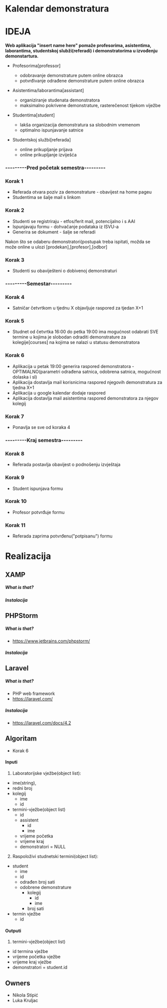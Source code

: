 # Kalendar demonstratura

# IDEJA

**Web aplikacija "insert name here" pomaže profesorima, asistentima, laborantima, studentskoj slubži(referadi) i demonstratorima u izvođenju demonstartura.**

* Profesorima[professor] 
    * odobravanje demonstrature putem online obrazca
    * potvrđivanje odrađene demonstrature putem online obrazca
                       
* Asistentima/laborantima[assistant] 
    * organiziranje studenata demonstratora
    * maksimalno pokrivene demonstrature, rasterečenost tijekom viježbe

* Studentima[student]
    * lakša organizacija demonstratura sa slobodnim vremenom
    * optimalno ispunjavanje satnice
                    
* Studentskoj službi[referada] 
    * online prikupljanje prijava
    * online prikupljanje izviješća
                            
### ---------Pred početak semestra---------
### Korak 1
  * Referada otvara poziv za demonstrature - obavijest na home pageu
  * Studentima se šalje mail s linkom
 
### Korak 2
  * Studenti se registriraju - etfos/ferit mail, potencijalno i s AAI
  * Ispunjavaju formu - dohvačanje podataka iz ISVU-a
  * Generira se dokument - šalje se referadi
  
Nakon što se odaberu demonstratori(postupak treba ispitati, možda se može online u ulozi [prodekan],[profesor],[odbor]
### Korak 3
* Studenti su obaviješteni o dobivenoj demonstraturi
  
### ---------Semestar---------
### Korak 4
* Satničar četvrtkom u tjednu X objavljuje raspored za tjedan X+1
###  Korak 5
*  Studnet od četvrtka  16:00 do petka 19:00 ima mogućnost odabrati SVE termine u kojima je slobodan odraditi demonstrature za kolegije[courses] na kojima se nalazi u statusu demonstratora
  
### Korak 6
*  Aplikacija u petak 19:00 generira raspored demonstratora - OPTIMALNO(parametri odrađena satnica, odobrena satnica, mogućnost dolaska i sl)
 * Aplikacija dostavlja mail korisnicima raspored njegovih demonstratura za tjedna X+1
 *  Aplikacija u google kalendar dodaje raspored
  * Aplikacija dostavlja mail asistentima raspored demonstratora za njegov kolegij
  
### Korak 7
 *  Ponavlja se sve od koraka 4
  
### ---------Kraj semestra---------
### Korak 8
  *  Referada postavlja obavijest o podnošenju izvještaja
   
### Korak 9
   * Student ispunjava formu
   
### Korak 10
  *  Profesor potvrđuje formu
   
### Korak 11
 *   Referada zaprima potvrđenu("potpisanu") formu
 
 # Realizacija
  
  ## XAMP
  ##### What is that?
  ##### Instalacija
  
  ## PHPStorm
  ##### What is that?
  * https://www.jetbrains.com/phpstorm/
  ##### Instalacija
   
  ## Laravel
  ##### What is that?
  * PHP web framework 
  * https://laravel.com/
  ##### Instalacija
  * https://laravel.com/docs/4.2
  
 
  ## Algoritam 
  * Korak 6
  
  #### Inputi
1) Laboratorijske vježbe(object list):
*   ime(string),
*   redni broj
*   kolegij
      *   ime
      *   id
*   termini-vježbe(object list)
      *   id
      *   assistent
          *    id
          *    ime
      *   vrijeme početka
      *   vrijeme kraj
      *   demonstratori = NULL
     
2) Raspoloživi studnetski termini(object list):
  *   student
        *   ime
        *   id
        *   odrađen broj sati
        *   odobrene demonstrature
            *   kolegij
                *   id
                *   ime
            *   broj sati
  *   termin vježbe
        *   id
        
   #### Outputi
1) termini-vježbe(object list)
*    id termina vježbe
*    vrijeme početka vježbe
*    vrijeme kraj vježbe
*    demonstratori = student.id
     
  ## Owners
* Nikola Stipić
* Luka Kruljac
  
